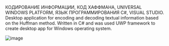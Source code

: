 КОДИРОВАНИЕ ИНФОРМАЦИИ, КОД ХАФФМАНА, UNIVERSAL WINDOWS PLATFORM, ЯЗЫК ПРОГРАММИРОВАНИЯ C#, VISUAL STUDIO.
Desktop application for encoding and decoding textual information based on the Huffman method.
Written in C# and was used UWP framework to create desktop app for Windows operating system.


![image](https://github.com/MarzanIvan/Haffman-coder/assets/87321166/dc6a7a80-45a5-4525-90a9-fc344659ab78)

